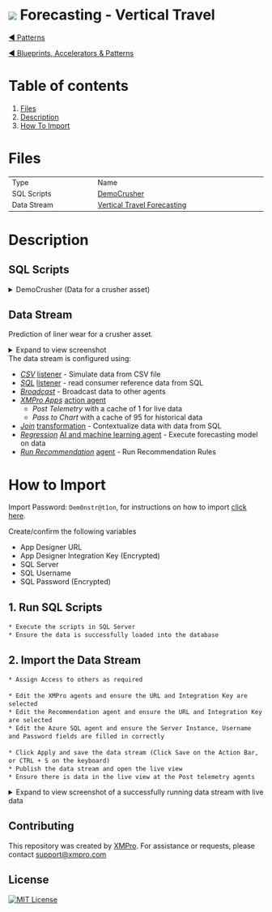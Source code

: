 <!-- omit in toc -->
# <img alternative="XMPro Logo X" width="30px" src="https://xmks.s3.amazonaws.com/2020/X-Blue.png#gh-light-mode-only"> Forecasting - Vertical Travel 

[◄ Patterns](https://github.com/XMPro/Blueprints-Accelerators-Patterns/tree/master/Patterns)

[◄ Blueprints, Accelerators & Patterns](https://github.com/XMPro/Blueprints-Accelerators-Patterns)

# Table of contents
1. [Files](#files)
2. [Description](#description)
3. [How To Import](#how-to-import)

# Files
<table>
<tr><td width="240px"> Type </td><td width="500px"> Name </td></tr>
<tr>
<td>SQL Scripts</td>
<td><a href="https://github.com/XMPro/Blueprints-Accelerators-Patterns/blob/master/Patterns/Machine%20Learning/Vertical%20Travel%20-%20Forecasting/SQL%20Scripts/%5BDemoCrusher%5D.sql" target="_blank">DemoCrusher</td>
</tr>
<tr>
<td>Data Stream</td>
<td><a href="https://github.com/XMPro/Blueprints-Accelerators-Patterns/blob/master/Patterns/Machine%20Learning/Vertical%20Travel%20-%20Forecasting/Vertical%20Travel%20Forecasting.xuc" target="_blank">Vertical Travel Forecasting</a></td>
</tr>
</table>

# Description
## SQL Scripts

<details>
<summary>DemoCrusher (Data for a crusher asset)</summary>

```SQL
SET ANSI_NULLS ON
GO
SET QUOTED_IDENTIFIER ON
GO
CREATE TABLE [dbo].[DemoCrusher](
	[ID] [bigint] IDENTITY(1,1) NOT NULL,
	[AssetId] [nvarchar](25) NOT NULL,
	[Name] [nvarchar](50) NULL,
	[Latitude] [float] NULL,
	[Longitude] [float] NULL,
	[Live] [bit] NULL,
	[HealthScore] [nchar](10) NULL,
	[Location] [nvarchar](50) NULL,
 CONSTRAINT [PK_DemoCrusher] PRIMARY KEY CLUSTERED 
(
	[ID] ASC
)WITH (STATISTICS_NORECOMPUTE = OFF, IGNORE_DUP_KEY = OFF, OPTIMIZE_FOR_SEQUENTIAL_KEY = OFF) ON [PRIMARY]
) ON [PRIMARY]
GO
SET IDENTITY_INSERT [dbo].[DemoCrusher] ON 
GO
INSERT [dbo].[DemoCrusher] ([ID], [AssetId], [Name], [Latitude], [Longitude], [Live], [HealthScore], [Location]) VALUES (2, N'SC1', N'Crusher 1', 50.770697265309941, -105.34947817747876, 1, N'90        ', N'Canada')
GO
INSERT [dbo].[DemoCrusher] ([ID], [AssetId], [Name], [Latitude], [Longitude], [Live], [HealthScore], [Location]) VALUES (3, N'SC2', N'Crusher 2', 50.770697265309941, -105.34947817747876, 1, N'90        ', N'Canada')
GO
INSERT [dbo].[DemoCrusher] ([ID], [AssetId], [Name], [Latitude], [Longitude], [Live], [HealthScore], [Location]) VALUES (4, N'SC3', N'Crusher 3', 50.770697265309941, -105.34947817747876, 1, N'90        ', N'Canada')
GO
INSERT [dbo].[DemoCrusher] ([ID], [AssetId], [Name], [Latitude], [Longitude], [Live], [HealthScore], [Location]) VALUES (5, N'SC4', N'Crusher 4', 50.770697265309941, -105.34947817747876, 0, N'90        ', N'Canada')
GO
INSERT [dbo].[DemoCrusher] ([ID], [AssetId], [Name], [Latitude], [Longitude], [Live], [HealthScore], [Location]) VALUES (6, N'SC5', N'Crusher 5', 50.770697265309941, -105.34947817747876, 0, N'90        ', N'Canada')
GO
INSERT [dbo].[DemoCrusher] ([ID], [AssetId], [Name], [Latitude], [Longitude], [Live], [HealthScore], [Location]) VALUES (7, N'SC6', N'Crusher 6', 50.770697265309941, -105.34947817747876, 1, N'90        ', N'Canada')
GO
SET IDENTITY_INSERT [dbo].[DemoCrusher] OFF
GO
```

</details>

## Data Stream

Prediction of liner wear for a crusher asset.

<details>
  <summary markdown="span">Expand to view screenshot</summary>

![Configured Data Stream](Images/DataStream_01.png)
</details>
The data stream is configured using: 

* <a href="https://xmpro.gitbook.io/csv/" target="_blank"><i>CSV</i></a> <a href="https://documentation.xmpro.com/concepts/agent#listeners" target="_blank">listener</a> - Simulate data from CSV file
* <a href="https://xmpro.gitbook.io/azure-sql/" target="_blank"><i>SQL</i></a> <a href="https://documentation.xmpro.com/concepts/agent#listeners" target="_blank">listener</a> - read consumer reference data from SQL
* <a href="https://xmpro.gitbook.io/broadcast/" target="_blank"><i>Broadcast</i></a> - Broadcast data to other agents
* <a href="https://xmpro.gitbook.io/xmpro-app/" target="_blank"><i>XMPro Apps</i></a> <a href="https://documentation.xmpro.com/concepts/agent#action-agents" target="_blank">action agent</a>
  * *Post Telemetry* with a cache of 1 for live data
  * *Pass to Chart* with a cache of 95 for historical data
* <a href="https://xmpro.gitbook.io/join/" target="_blank"><i>Join</i></a> <a href="https://documentation.xmpro.com/concepts/agent#transformations" target="_blank">transformation</a> - Contextualize data with data from SQL
* <a href="https://xmpro.gitbook.io/forecasting/" target="_blank"><i>Regression</i></a> <a href="https://documentation.xmpro.com/concepts/agent#ai-and-machine-learning" target="_blank">AI and machine learning agent</a> - Execute forecasting model on data
* <a href="https://xmpro.gitbook.io/run-recommendation/" target="_blank"><i>Run Recommendation</i></a> <a href="https://documentation.xmpro.com/concepts/agent#recommendation" target="_blank">agent</a> - Run Recommendation Rules

##

# How to Import
Import Password: `Dem0nstr@t1on`, for instructions on how to import <a href="https://documentation.xmpro.com/how-tos/import-export-and-clone#importing">click here</a>.

Create/confirm the following variables
  * App Designer URL
  * App Designer Integration Key (Encrypted)
  * SQL Server
  * SQL Username
  * SQL Password (Encrypted)

## 1. Run SQL Scripts

	* Execute the scripts in SQL Server
	* Ensure the data is successfully loaded into the database


## 2. Import the Data Stream

    * Assign Access to others as required
	
	* Edit the XMPro agents and ensure the URL and Integration Key are selected
	* Edit the Recommendation agent and ensure the URL and Integration Key are selected
	* Edit the Azure SQL agent and ensure the Server Instance, Username and Password fields are filled in correctly

	* Click Apply and save the data stream (Click Save on the Action Bar, or CTRL + S on the keyboard)
	* Publish the data stream and open the live view
	* Ensure there is data in the live view at the Post telemetry agents

<details>
  <summary markdown="span">Expand to view screenshot of a successfully running data stream with live data</summary>

![Running Data Stream](Images/DataStream_Running_01.png) 
</details>


## Contributing
This repository was created by <a href="https://xmpro.com/">XMPro</a>. For assistance or requests, please contact <a href="mailto:support@xmpro.com">support@xmpro.com</a>

## License
[![MIT License](https://img.shields.io/badge/License-MIT-green.svg)](https://choosealicense.com/licenses/mit/)
